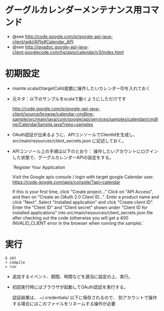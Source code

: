 グーグルカレンダーメンテナンス用コマンド
========================================

* @see http://code.google.com/p/google-api-java-client/wiki/APIs#Calendar_API
* @see http://javadoc.google-api-java-client.googlecode.com/hg/apis/calendar/v3/index.html

# 初期設定

* mainte.scalaのtargetCalId変数に操作したいカレンダーIDを入れておく

* 元ネタ：以下のサンプルをscalaで動くようにしただけです

    http://code.google.com/p/google-api-java-client/source/browse/calendar-cmdline-sample/src/main/java/com/google/api/services/samples/calendar/cmdline/CalendarSample.java?repo=samples

* OAuth認証が出来るように、APIコンソールでClientIdを生成し、src/main/resources/client_secrets.json に記述しておく。

* APIコンソール上の手順は以下のとおり：
    操作したいアカウントにログインした状態で、グーグルカレンダーAPIの設定をする。

    `Register Your Application

     Visit the Google apis console / login with target google Calendar user.
     https://code.google.com/apis/console/?api=calendar
  
     If this is your first time, click "Create project..."
     Click on "API Access", and then on "Create an OAuth 2.0 Client ID...".
     Enter a product name and click "Next".
     Select "Installed application" and click "Create client ID".
     Enter the "Client ID" and "Client secret" shown under "Client ID for installed applications" into src/main/resources/client_secrets.json file after checking out the code (otherwise you will get a 400 INVALID_CLIENT error in the browser when running the sample).`


# 実行

    $ sbt
    > compile
    > run

* 追加するイベント、期間、時間などを適当に設定の上、実行。

* 初回実行時にはブラウザが起動してOAuth認証を実行する。

    認証結果は、 ~/.credentials/ 以下に保存されるので、
    別アカウントで操作する場合にはこのファイルをリネームする操作が必要

	
